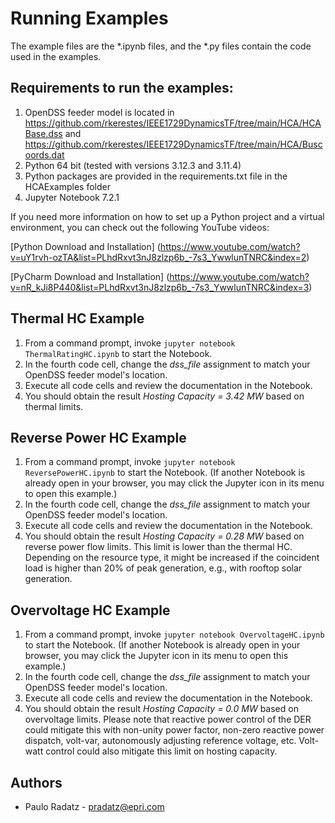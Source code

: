 # Running Examples

The example files are the *.ipynb files, and the *.py files contain the code used in the examples.

## Requirements to run the examples:

1. OpenDSS feeder model is located in <https://github.com/rkerestes/IEEE1729DynamicsTF/tree/main/HCA/HCABase.dss> and <https://github.com/rkerestes/IEEE1729DynamicsTF/tree/main/HCA/Buscoords.dat>
2. Python 64 bit (tested with versions 3.12.3 and 3.11.4)
3. Python packages are provided in the requirements.txt file in the HCAExamples folder
4. Jupyter Notebook 7.2.1

If you need more information on how to set up a Python project and a virtual environment, you can check out the following
YouTube videos:

[Python Download and Installation] (https://www.youtube.com/watch?v=uY1rvh-ozTA&list=PLhdRxvt3nJ8zlzp6b_-7s3_YwwlunTNRC&index=2)

[PyCharm Download and Installation] (https://www.youtube.com/watch?v=nR_kJi8P440&list=PLhdRxvt3nJ8zlzp6b_-7s3_YwwlunTNRC&index=3)

## Thermal HC Example

1. From a command prompt, invoke `jupyter notebook ThermalRatingHC.ipynb` to start the Notebook.
2. In the fourth code cell, change the *dss_file* assignment to match your OpenDSS feeder model's location.
3. Execute all code cells and review the documentation in the Notebook.
4. You should obtain the result *Hosting Capacity = 3.42 MW* based on thermal limits.

## Reverse Power HC Example

1. From a command prompt, invoke `jupyter notebook ReversePowerHC.ipynb` to start the Notebook. (If another Notebook is already open in your browser, you may click the Jupyter icon in its menu to open this example.)
2. In the fourth code cell, change the *dss_file* assignment to match your OpenDSS feeder model's location.
3. Execute all code cells and review the documentation in the Notebook.
4. You should obtain the result *Hosting Capacity = 0.28 MW* based on reverse power flow limits. This limit is lower than the thermal HC. Depending on the resource type, it might be increased if the coincident load is higher than 20% of peak generation, e.g., with rooftop solar generation.

## Overvoltage HC Example

1. From a command prompt, invoke `jupyter notebook OvervoltageHC.ipynb` to start the Notebook. (If another Notebook is already open in your browser, you may click the Jupyter icon in its menu to open this example.)
2. In the fourth code cell, change the *dss_file* assignment to match your OpenDSS feeder model's location.
3. Execute all code cells and review the documentation in the Notebook.
4. You should obtain the result *Hosting Capacity = 0.0 MW* based on overvoltage limits. Please note that reactive power control of the DER could mitigate this with non-unity power factor, non-zero reactive power dispatch, volt-var, autonomously adjusting reference voltage, etc. Volt-watt control could also mitigate this limit on hosting capacity.

## Authors
- Paulo Radatz - pradatz@epri.com

